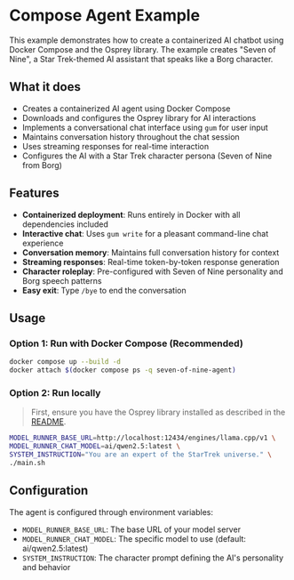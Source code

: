 # Compose Agent Example

This example demonstrates how to create a containerized AI chatbot using Docker Compose and the Osprey library. The example creates "Seven of Nine", a Star Trek-themed AI assistant that speaks like a Borg character.

## What it does

- Creates a containerized AI agent using Docker Compose
- Downloads and configures the Osprey library for AI interactions
- Implements a conversational chat interface using `gum` for user input
- Maintains conversation history throughout the chat session
- Uses streaming responses for real-time interaction
- Configures the AI with a Star Trek character persona (Seven of Nine from Borg)

## Features

- **Containerized deployment**: Runs entirely in Docker with all dependencies included
- **Interactive chat**: Uses `gum write` for a pleasant command-line chat experience
- **Conversation memory**: Maintains full conversation history for context
- **Streaming responses**: Real-time token-by-token response generation
- **Character roleplay**: Pre-configured with Seven of Nine personality and Borg speech patterns
- **Easy exit**: Type `/bye` to end the conversation

## Usage

### Option 1: Run with Docker Compose (Recommended)

```bash
docker compose up --build -d
docker attach $(docker compose ps -q seven-of-nine-agent)
```

### Option 2: Run locally
> First, ensure you have the Osprey library installed as described in the [README](../README.md).
```bash
MODEL_RUNNER_BASE_URL=http://localhost:12434/engines/llama.cpp/v1 \
MODEL_RUNNER_CHAT_MODEL=ai/qwen2.5:latest \
SYSTEM_INSTRUCTION="You are an expert of the StarTrek universe." \
./main.sh
```

## Configuration

The agent is configured through environment variables:
- `MODEL_RUNNER_BASE_URL`: The base URL of your model server
- `MODEL_RUNNER_CHAT_MODEL`: The specific model to use (default: ai/qwen2.5:latest)
- `SYSTEM_INSTRUCTION`: The character prompt defining the AI's personality and behavior
